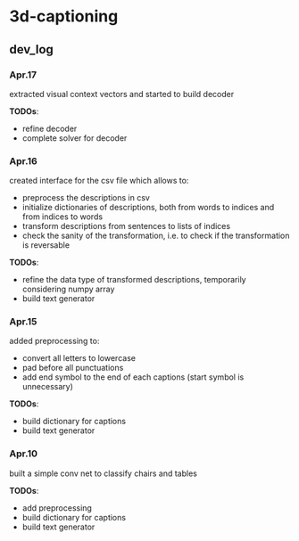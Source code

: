 # 3d-captioning
## dev_log

### Apr.17
extracted visual context vectors and started to build decoder

__TODOs__:
- refine decoder
- complete solver for decoder

### Apr.16
created interface for the csv file which allows to:
- preprocess the descriptions in csv
- initialize dictionaries of descriptions, both from words to indices and from indices to words
- transform descriptions from sentences to lists of indices
- check the sanity of the transformation, i.e. to check if the transformation is reversable

__TODOs__: 
- refine the data type of transformed descriptions, temporarily considering numpy array
- build text generator

### Apr.15
added preprocessing to:
- convert all letters to lowercase
- pad before all punctuations
- add end symbol __<END>__ to the end of each captions (start symbol is unnecessary)

__TODOs__: 
- build dictionary for captions
- build text generator

### Apr.10
built a simple conv net to classify chairs and tables

__TODOs__: 
- add preprocessing
- build dictionary for captions
- build text generator
